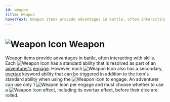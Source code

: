```yaml
---
id: weapon
title: Weapon
hoverText: Weapon items provide advantages in battle, often interacting with skills. Each  has a standard ability that is resolved as part of an [adventurer's](/docs/glossary/adventurer) [engage](/docs/battles/adventurer-turn/engage). However, each Weapon also has a secondary, [overtax](/docs/adventurer/items/overtax) keyword ability that can be triggered in addition to the item's standard ability when using the Weapon to engage.
---
```


# <img src="/icons/weapon.svg" alt="Weapon Icon"/> Weapon

Weapon items provide advantages in battle, often interacting with skills. Each <img src="/icons/weapon.svg" alt="Weapon Icon" className="icon-svg" /> has a standard ability that is resolved as part of an [adventurer's](/docs/glossary/adventurer) [engage](/docs/battles/adventurer-turn/engage). However, each <img src="/icons/weapon.svg" alt="Weapon Icon" className="icon-svg" /> also has a secondary, [overtax](/docs/adventurer/items/overtax) keyword ability that can be triggered in addition to the item's standard ability when using the <img src="/icons/weapon.svg" alt="Weapon Icon" className="icon-svg" /> to engage. An adventurer can use only 1 <img src="/icons/weapon.svg" alt="Weapon Icon" className="icon-svg" /> per engage and must choose whether to use a <img src="/icons/weapon.svg" alt="Weapon Icon" className="icon-svg" /> effect, including its overtax effect, before their dice are rolled.
